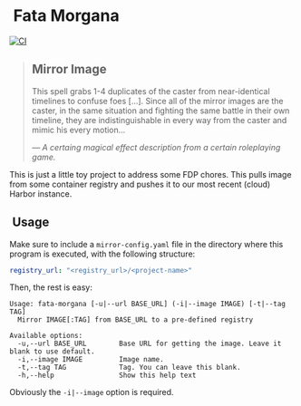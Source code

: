 #  Fata Morgana

[![CI](https://github.com/DavSanchez/fata-morgana/actions/workflows/ci.yml/badge.svg)](https://github.com/DavSanchez/fata-morgana/actions/workflows/ci.yml)

> ##  Mirror Image
>
> This spell grabs 1-4 duplicates of the caster from near-identical timelines to confuse foes [...]. Since all of the mirror images are the caster, in the same situation and fighting the same battle in their own timeline, they are indistinguishable in every way from the caster and mimic his every motion...
>
> *— A certaing magical effect description from a certain roleplaying game.*

This is just a little toy project to address some FDP chores. This pulls image from some container registry and pushes it to our most recent (cloud) Harbor instance.

##  Usage

Make sure to include a `mirror-config.yaml` file in the directory where this program is executed, with the following structure:

```yaml
registry_url: "<registry_url>/<project-name>"
```

Then, the rest is easy:

```text
Usage: fata-morgana [-u|--url BASE_URL] (-i|--image IMAGE) [-t|--tag TAG]
  Mirror IMAGE[:TAG] from BASE_URL to a pre-defined registry

Available options:
  -u,--url BASE_URL        Base URL for getting the image. Leave it blank to use default.
  -i,--image IMAGE         Image name.
  -t,--tag TAG             Tag. You can leave this blank.
  -h,--help                Show this help text
```

Obviously the `-i|--image` option is required.
